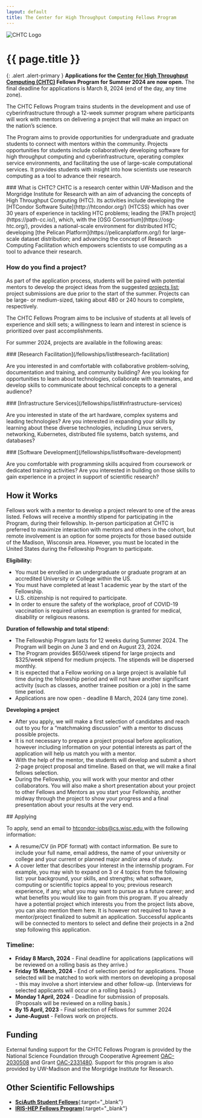 ```yaml
---
layout: default
title: The Center for High Throughput Computing Fellows Program
---
```


<div class="bg-light overflow-hidden">
    <picture>
        <source srcset="{{ 'images/CHTC_Fellows.webp' | relative_url }}">
        <img style="max-height: 300px" id="hero-image-ultrawide" src="{{ 'images/CHTC_Fellows.png' | relative_url }}"  alt="CHTC Logo" />
    </picture>
</div>

<div class="container-xxl">
<div class="row justify-content-center">
<div class="col-12 col-sm-11 col-md-9 col-lg-8" markdown="1">
<h1 class="uw-mini-bar mb-4">
{{ page.title }}
</h1>


{: .alert .alert-primary }
**Applications for the [Center for High Throughput Computing (CHTC)](https://chtc.cs.wisc.edu/) Fellows Program for Summer 2024 are now open.** The final deadline for applications is March 8, 2024 (end of the day, any time zone).

The CHTC Fellows Program trains students in the development and use of cyberinfrastructure through a 12-week summer program where participants will work with mentors on delivering a project that will make an impact on the nation’s science.

The Program aims to provide opportunities for undergraduate and graduate students to connect with mentors within the community. Projects opportunities for students include collaboratively developing software for high throughput computing and cyberinfrastructure, operating complex service environments, and facilitating the use of large-scale computational services. It provides students with insight into how scientists use research computing as a tool to advance their research.

<div class="primary-callout" markdown="1">
### What is CHTC?
CHTC is a research center within UW-Madison and the Morgridge Institute for Research with an aim of advancing the concepts of High Throughput Computing (HTC). Its activities include developing the [HTCondor Software Suite](http://htcondor.org/) (HTCSS) which has over 30 years of experience in tackling HTC problems; leading the [PATh project](https://path-cc.io/), which, with the [OSG Consortium](https://osg-htc.org/), provides a national-scale environment for distributed HTC; developing [the Pelican Platform](https://pelicanplatform.org/) for large-scale dataset distribution; and advancing the concept of Research Computing Facilitation which empowers scientists to use computing as a tool to advance their research.
</div>


### How do you find a project?

As part of the application process, students will be paired with potential mentors to develop the project ideas from the suggested [projects list](./list.html); project submissions are due prior to the start of the summer. Projects can be large- or medium-sized, taking about 480 or 240 hours to complete, respectively.

The CHTC Fellows Program aims to be inclusive of students at all levels of experience and skill sets; a willingness to learn and interest in science is prioritized over past accomplishments.

For summer 2024, projects are available in the following areas:


<div class="rounded px-4 py-1 mb-3 shadow" markdown="1">
### [Research Facilitation](/fellowships/list#research-facilitation)

Are you interested in and comfortable with collaborative problem-solving, documentation and training, and community building? Are you looking for opportunities to learn about technologies, collaborate with teammates, and develop skills to communicate about technical concepts to a general audience?
</div>

<div class="rounded px-4 py-1 mb-3 shadow" markdown="1">
### [Infrastructure Services](/fellowships/list#infrastructure-services)

Are you interested in state of the art hardware, complex systems and leading technologies? Are you interested in expanding your skills by learning about these diverse technologies, including Linux servers, networking, Kubernetes, distributed file systems, batch systems, and databases?
</div>

<div class="rounded px-4 py-1 mb-3 shadow" markdown="1">
### [Software Development](/fellowships/list#software-development)

Are you comfortable with programming skills acquired from coursework or dedicated training activities? Are you interested in building on those skills to gain experience in a project in support of scientific research?
</div>


## How it Works

Fellows work with a mentor to develop a project relevant to one of the areas listed. Fellows will receive a monthly stipend for participating in the Program, during their fellowship. In-person participation at CHTC is preferred to maximize interaction with mentors and others in the cohort, but remote involvement is an option for some projects for those based outside of the Madison, Wisconsin area. However, you must be located in the United States during the Fellowship Program to participate. 

**Eligibility:**

-   You must be enrolled in an undergraduate or graduate program at an accredited University or College within the US.
-   You must have completed at least 1 academic year by the start of the Fellowship.
-   U.S. citizenship is not required to participate.
-   In order to ensure the safety of the workplace, proof of COVID-19 vaccination is required unless an exemption is granted for medical, disability or religious reasons. 


**Duration of fellowship and total stipend:**

-   The Fellowship Program lasts for 12 weeks during Summer 2024. The Program will begin on June 3 and end on August 23, 2024. 
-   The Program provides $650/week stipend for large projects and $325/week stipend for medium projects. The stipends will be dispersed monthly.
-   It is expected that a Fellow working on a large project is available full time during the fellowship period and will not have another significant activity (such as classes, another trainee position or a job) in the same time period.
-   Applications are now open - deadline 8 March, 2024 (any time zone).


**Developing a project**

-   After you apply, we will make a first selection of candidates and reach out to you for a “matchmaking discussion” with a mentor to discuss possible projects.
-   It is not necessary to prepare a project proposal before application, however including information on your potential interests as part of the application will help us match you with a mentor.
-   With the help of the mentor, the students will develop and submit a short 2-page project proposal and timeline. Based on that, we will make a final fellows selection.
-   During the Fellowship, you will work with your mentor and other collaborators. You will also make a short presentation about your project to other Fellows and Mentors as you start your Fellowship, another midway through the project to show your progress and a final presentation about your results at the very end.

<div class="primary-callout" markdown="1">
## Applying

To apply, send an email to [htcondor-jobs@cs.wisc.edu ](mailto:htcondor-jobs@cs.wisc.edu ) with the following information:

-   A resume/CV (in PDF format) with contact information. Be sure to include your full name, email address, the name of your university or college and your current or planned major and/or area of study.
-   A cover letter that describes your interest in the internship program. For example, you may wish to expand on 3 or 4 topics from the following list: your background, your skills, and strengths; what software, computing or scientific topics appeal to you; previous research experience, if any; what you may want to pursue as a future career; and what benefits you would like to gain from this program. If you already have a potential project which interests you from the project lists above, you can also mention them here. It is however not required to have a mentor/project finalized to submit an application. Successful applicants will be connected to mentors to select and define their projects in a 2nd step following this application.
</div>

### Timeline:

-   **Friday 8 March, 2024** - Final deadline for applications (applications will be reviewed on a rolling basis as they arrive.)
-   **Friday 15 March, 2024** - End of selection period for applications. Those selected will be matched to work with mentors on developing a proposal - this may involve a short interview and other follow-up. (Interviews for selected applicants will occur on a rolling basis.)
-   **Monday 1 April, 2024** - Deadline for submission of proposals. (Proposals will be reviewed on a rolling basis.)
-   **By 15 April, 2023** - Final selection of Fellows for summer 2024
-   **June-August** - Fellows work on projects. 


## Funding

External funding support for the CHTC Fellows Program is provided by the National Science Foundation through Cooperative Agreement [OAC-2030508](https://www.nsf.gov/awardsearch/showAward?AWD_ID=2030508) and Grant [OAC-2331480](https://www.nsf.gov/awardsearch/showAward?AWD_ID=2331480). Support for this program is also provided by UW-Madison and the Morgridge Institute for Research.

## Other Scientific Fellowships

-   [**SciAuth Student Fellows**](https://sciauth.org/fellows/){:target="_blank"}
-   [**IRIS-HEP Fellows Program**](https://iris-hep.org/fellows.html){:target="_blank"}

</div>
</div>
</div>
